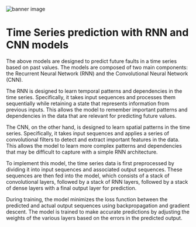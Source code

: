 ![banner image](https://user-images.githubusercontent.com/61338647/170028290-c2b58093-8cf4-4ee9-b08b-77d0cc21e3f8.jpg)

# Time Series prediction with RNN and CNN models

The above models are designed to predict future faults in a time series based on past values. The models are composed of two main components: the Recurrent Neural Network (RNN) and the Convolutional Neural Network (CNN). 

The RNN is designed to learn temporal patterns and dependencies in the time series. Specifically, it takes input sequences and processes them sequentially while retaining a state that represents information from previous inputs. This allows the model to remember important patterns and dependencies in the data that are relevant for predicting future values. 

The CNN, on the other hand, is designed to learn spatial patterns in the time series. Specifically, it takes input sequences and applies a series of convolutional filters to detect and extract important features in the data. This allows the model to learn more complex patterns and dependencies that may be difficult to capture with a simple RNN architecture.

To implement this model, the time series data is first preprocessed by dividing it into input sequences and associated output sequences. These sequences are then fed into the model, which consists of a stack of convolutional layers, followed by a stack of RNN layers, followed by a stack of dense layers with a final output layer for prediction.

During training, the model minimizes the loss function between the predicted and actual output sequences using backpropagation and gradient descent. The model is trained to make accurate predictions by adjusting the weights of the various layers based on the errors in the predicted output.

